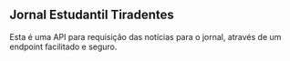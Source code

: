 ## Jornal Estudantil Tiradentes
Esta é uma API para requisição das notícias para o jornal, através de um endpoint facilitado e seguro.
